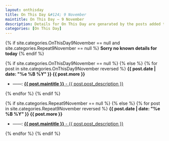```yaml
---
layout: onthisday
title: On This Day &#124; 9 November
maintitle: On This Day — 9 November
description: Details for On This Day are genarated by the posts added to the website so the content is subject to changes/updates over time.
categories: [On This Day]
---
```


{% if site.categories.OnThisDay9November == null and site.categories.Repeat9November == null %}
<strong>Sorry no known details for today</strong>
{% endif %}

{% if site.categories.OnThisDay9November == null %}
{% else %}
{% for post in site.categories.OnThisDay9November reversed %}
<strong>{{ post.date | date: "%e %B %Y" }} {{ post.more }}</strong>
<ul>
<li> ——: <a href="{{ post.url }}"><strong>{{ post.maintitle }}</strong> - {{ post.post_description }}</a></li>
</ul>
{% endfor %}
{% endif %}

{% if site.categories.Repeat9November == null %}
{% else %}
{% for post in site.categories.Repeat9November reversed %}
<strong>{{ post.date | date: "%e %B %Y" }} {{ post.more }}</strong>
<ul>
<li> ——: <a href="{{ post.url }}"><strong>{{ post.maintitle }}</strong> - {{ post.post_description }}</a></li>
</ul>
{% endfor %}
{% endif %}
